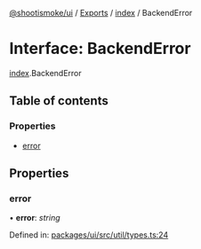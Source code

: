 [@shootismoke/ui](../README.md) / [Exports](../modules.md) / [index](../modules/index.md) / BackendError

# Interface: BackendError

[index](../modules/index.md).BackendError

## Table of contents

### Properties

- [error](index.backenderror.md#error)

## Properties

### error

• **error**: *string*

Defined in: [packages/ui/src/util/types.ts:24](https://github.com/shootismoke/common/blob/1e71707/packages/ui/src/util/types.ts#L24)

